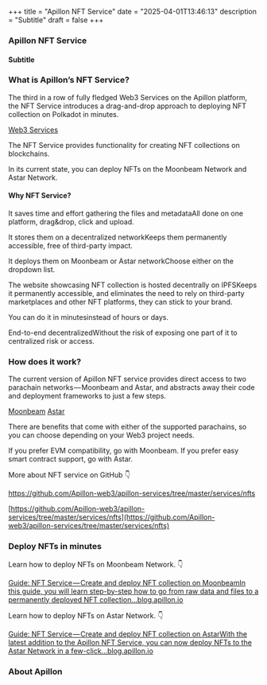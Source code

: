 +++
title = "Apillon NFT Service"
date = "2025-04-01T13:46:13"
description = "Subtitle"
draft = false
+++

### Apillon NFT Service


#### Subtitle


### What is Apillon’s NFT Service?


The third in a row of fully fledged Web3 Services on the Apillon platform, the NFT Service introduces a drag-and-drop approach to deploying NFT collection on Polkadot in minutes.

[Web3 Services](https://blog.apillon.io/apillon-platform-up-close-web3-services-f77530dd274e)

The NFT Service provides functionality for creating NFT collections on blockchains.


In its current state, you can deploy NFTs on the Moonbeam Network and Astar Network.


#### Why NFT Service?


It saves time and effort gathering the files and metadataAll done on one platform, drag&drop, click and upload.


It stores them on a decentralized networkKeeps them permanently accessible, free of third-party impact.


It deploys them on Moonbeam or Astar networkChoose either on the dropdown list.


The website showcasing NFT collection is hosted decentrally on IPFSKeeps it permanently accessible, and eliminates the need to rely on third-party marketplaces and other NFT platforms, they can stick to your brand.


You can do it in minutesinstead of hours or days.


End-to-end decentralizedWithout the risk of exposing one part of it to centralized risk or access.


### How does it work?


The current version of Apillon NFT service provides direct access to two parachain networks — Moonbeam and Astar, and abstracts away their code and deployment frameworks to just a few steps.

[Moonbeam](https://blog.apillon.io/make-your-own-nft-collection-in-minutes-brought-to-moonbeam-by-apillon-538fdf34fc5)
[Astar](https://blog.apillon.io/apillon-partners-with-astar-to-deliver-multi-chain-smart-contract-connectivity-63d1d5f1e288)

There are benefits that come with either of the supported parachains, so you can choose depending on your Web3 project needs.


If you prefer EVM compatibility, go with Moonbeam. If you prefer easy smart contract support, go with Astar.


More about NFT service on GitHub 👇


https://github.com/Apillon-web3/apillon-services/tree/master/services/nfts

[https://github.com/Apillon-web3/apillon-services/tree/master/services/nfts](https://github.com/Apillon-web3/apillon-services/tree/master/services/nfts)

### Deploy NFTs in minutes


Learn how to deploy NFTs on Moonbeam Network. 👇

[Guide: NFT Service — Create and deploy NFT collection on MoonbeamIn this guide, you will learn step-by-step how to go from raw data and files to a permanently deployed NFT collection…blog.apillon.io](https://blog.apillon.io/guide-nft-service-pt-2-create-and-deploy-nft-collection-on-moonbeam-2d7eedf79756)

Learn how to deploy NFTs on Astar Network. 👇

[Guide: NFT Service — Create and deploy NFT collection on AstarWith the latest addition to the Apillon NFT Service, you can now deploy NFTs to the Astar Network in a few-click…blog.apillon.io](https://blog.apillon.io/guide-nft-service-create-and-deploy-nft-collection-on-astar-3d6674994b0f)

### About Apillon
